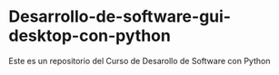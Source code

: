 # Desarrollo-de-software-gui-desktop-con-python
Este es un repositorio del Curso de Desarollo de Software con Python
